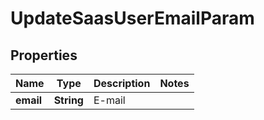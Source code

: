 

# UpdateSaasUserEmailParam


## Properties

| Name | Type | Description | Notes |
|------------ | ------------- | ------------- | -------------|
|**email** | **String** | E-mail |  |



